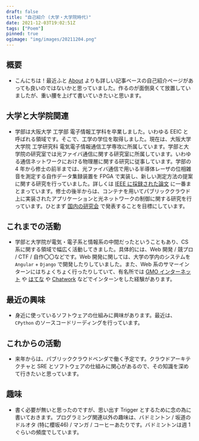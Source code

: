```yaml
---
draft: false
title: "自己紹介 (大学・大学院時代)"
date: 2021-12-03T19:02:51Z
tags: ["Poem"]
pinned: true
ogimage: "img/images/20211204.png"
---
```


## 概要

- こんにちは！最近ふと [About](https://hakiwata.jp/about/) よりも詳しい記事ベースの自己紹介ページがあっても良いのではないかと思っていました。作るのが面倒臭くて放置していましたが、重い腰を上げて書いていきたいと思います。

## 大学と大学院関連

- 学部は大阪大学 工学部 電子情報工学科を卒業しました。いわゆる EEIC と呼ばれる領域です。そこで、工学の学位を取得しました。現在は、大阪大学大学院 工学研究科 電気電子情報通信工学専攻に所属しています。学部と大学院の研究室では光ファイバ通信に関する研究室に所属しています。いわゆる通信ネットワークにおける物理層に関する研究に従事しています。学部の 4 年から修士の前半までは、光ファイバ通信で用いる半導体レーザの位相雑音を測定する自作データ集録装置を FPGA で実装し、新しい測定方法の提案に関する研究を行っていました。詳しくは [IEEE に採録された論文](https://ieeexplore.ieee.org/abstract/document/9506889) に一番まとまっています。修士の後半からは、コンテナを用いてパブリッククラウド上に実装されたアプリケーションと光ネットワークの制御に関する研究を行っています。ひとまず [国内の研究会](https://www.ieice.org/ken/paper/20220128fC7Q/) で発表することを目標にしています。

## これまでの活動

- 学部と大学院が電気・電子系と情報系の中間だったということもあり、CS 系に関する領域で幅広く活動してきました。具体的には、Web 開発 / 競プロ / CTF / 自作〇〇などです。Web 開発に関しては、大学の学内のシステムを `Angular` + `Django` で開発したりしていました。また、Web 系のサマーインターンにはちょくちょく行ったりしていて、有名所では [GMO インターネット](https://www.gmo.jp/) や [はてな](https://hatenacorp.jp/) や [Chatwork](https://go.chatwork.com/ja/) などでインターンをした経験があります。

## 最近の興味

- 身近に使っているソフトウェアの仕組みに興味があります。最近は、`CPython` のソースコードリーディングを行っています。

## これからの活動

- 来年からは、パブリッククラウドベンダで働く予定です。クラウドアーキテクチャと SRE とソフトウェアの仕組みに関心があるので、その知識を深めて行きたいと思っています。

## 趣味

- 書く必要が無いと思ったのですが、思い出す Trigger とするために念の為に書いておきます。プログラミング関連以外の趣味は、バドミントン / 坂道のドルオタ (特に櫻坂46) / マンガ / コーヒーあたりです。バドミントンは週 1 ぐらいの頻度でしています。
<!-- また、櫻坂の[藤吉夏鈴ちゃん](https://sakurazaka46.com/s/s46/artist/47?ima=0000&link=ROBO004)は非常に尊いです🤞 -->
